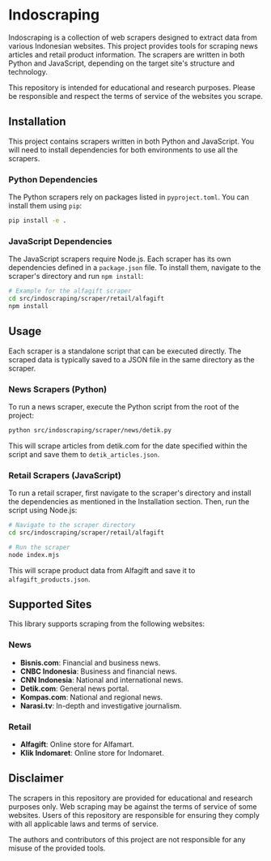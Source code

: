 # Indoscraping

Indoscraping is a collection of web scrapers designed to extract data from various Indonesian websites. This project provides tools for scraping news articles and retail product information. The scrapers are written in both Python and JavaScript, depending on the target site's structure and technology.

This repository is intended for educational and research purposes. Please be responsible and respect the terms of service of the websites you scrape.

## Installation

This project contains scrapers written in both Python and JavaScript. You will need to install dependencies for both environments to use all the scrapers.

### Python Dependencies

The Python scrapers rely on packages listed in `pyproject.toml`. You can install them using `pip`:

```bash
pip install -e .
```

### JavaScript Dependencies

The JavaScript scrapers require Node.js. Each scraper has its own dependencies defined in a `package.json` file. To install them, navigate to the scraper's directory and run `npm install`:

```bash
# Example for the alfagift scraper
cd src/indoscraping/scraper/retail/alfagift
npm install
```

## Usage

Each scraper is a standalone script that can be executed directly. The scraped data is typically saved to a JSON file in the same directory as the scraper.

### News Scrapers (Python)

To run a news scraper, execute the Python script from the root of the project:

```bash
python src/indoscraping/scraper/news/detik.py
```

This will scrape articles from detik.com for the date specified within the script and save them to `detik_articles.json`.

### Retail Scrapers (JavaScript)

To run a retail scraper, first navigate to the scraper's directory and install the dependencies as mentioned in the Installation section. Then, run the script using Node.js:

```bash
# Navigate to the scraper directory
cd src/indoscraping/scraper/retail/alfagift

# Run the scraper
node index.mjs
```

This will scrape product data from Alfagift and save it to `alfagift_products.json`.

## Supported Sites

This library supports scraping from the following websites:

### News

- **Bisnis.com**: Financial and business news.
- **CNBC Indonesia**: Business and financial news.
- **CNN Indonesia**: National and international news.
- **Detik.com**: General news portal.
- **Kompas.com**: National and regional news.
- **Narasi.tv**: In-depth and investigative journalism.

### Retail

- **Alfagift**: Online store for Alfamart.
- **Klik Indomaret**: Online store for Indomaret.

## Disclaimer

The scrapers in this repository are provided for educational and research purposes only. Web scraping may be against the terms of service of some websites. Users of this repository are responsible for ensuring they comply with all applicable laws and terms of service.

The authors and contributors of this project are not responsible for any misuse of the provided tools.
